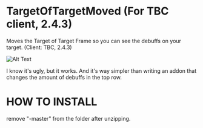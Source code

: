 # TargetOfTargetMoved (For TBC client, 2.4.3)
Moves the Target of Target Frame so you can see the debuffs on your target. (Client: TBC, 2.4.3)


![Alt Text](https://i.imgur.com/ORsyThR.png)

I know it's ugly, but it works. 
And it's way simpler than writing an addon that changes the amount of debuffs in the top row.

# HOW TO INSTALL
remove "-master" from the folder after unzipping.
